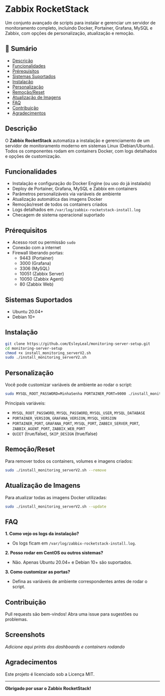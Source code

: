 # Zabbix RocketStack

Um conjunto avançado de scripts para instalar e gerenciar um servidor de monitoramento completo, incluindo Docker, Portainer, Grafana, MySQL e Zabbix, com opções de personalização, atualização e remoção.

## 🚀 Sumário
- [Descrição](#descrição)
- [Funcionalidades](#funcionalidades)
- [Prérequisitos](#prérequisitos)
- [Sistemas Suportados](#sistemas-suportados)
- [Instalação](#instalação)
- [Personalização](#personalização)
- [Remoção/Reset](#remoçãoreset)
- [Atualização de Imagens](#atualização-de-imagens)
- [FAQ](#faq)
- [Contribuição](#contribuição)
- [Agradecimentos](#agradecimentos)

## Descrição

O **Zabbix RocketStack** automatiza a instalação e gerenciamento de um servidor de monitoramento moderno em sistemas Linux (Debian/Ubuntu). Todos os componentes rodam em containers Docker, com logs detalhados e opções de customização.

## Funcionalidades
- Instalação e configuração do Docker Engine (ou uso do já instalado)
- Deploy de Portainer, Grafana, MySQL e Zabbix em containers
- Parâmetros personalizáveis via variáveis de ambiente
- Atualização automática das imagens Docker
- Remoção/reset de todos os containers criados
- Logs detalhados em `/var/log/zabbix-rocketstack-install.log`
- Checagem de sistema operacional suportado

## Prérequisitos
- Acesso root ou permissão `sudo`
- Conexão com a internet
- Firewall liberando portas:
  - 9443 (Portainer)
  - 3000 (Grafana)
  - 3306 (MySQL)
  - 10051 (Zabbix Server)
  - 10050 (Zabbix Agent)
  - 80 (Zabbix Web)

## Sistemas Suportados
- Ubuntu 20.04+
- Debian 10+

## Instalação
```bash
git clone https://github.com/EsleyLeal/monitoring-server-setup.git
cd monitoring-server-setup
chmod +x install_monitoring_serverV2.sh
sudo ./install_monitoring_serverV2.sh
```

## Personalização
Você pode customizar variáveis de ambiente ao rodar o script:
```bash
sudo MYSQL_ROOT_PASSWORD=MinhaSenha PORTAINER_PORT=9000 ./install_monitoring_serverV2.sh
```
Principais variáveis:
- `MYSQL_ROOT_PASSWORD`, `MYSQL_PASSWORD`, `MYSQL_USER`, `MYSQL_DATABASE`
- `PORTAINER_VERSION`, `GRAFANA_VERSION`, `MYSQL_VERSION`
- `PORTAINER_PORT`, `GRAFANA_PORT`, `MYSQL_PORT`, `ZABBIX_SERVER_PORT`, `ZABBIX_AGENT_PORT`, `ZABBIX_WEB_PORT`
- `QUIET` (true/false), `SKIP_DESIGN` (true/false)

## Remoção/Reset
Para remover todos os containers, volumes e imagens criados:
```bash
sudo ./install_monitoring_serverV2.sh --remove
```

## Atualização de Imagens
Para atualizar todas as imagens Docker utilizadas:
```bash
sudo ./install_monitoring_serverV2.sh --update
```

## FAQ
**1. Como vejo os logs da instalação?**
- Os logs ficam em `/var/log/zabbix-rocketstack-install.log`.

**2. Posso rodar em CentOS ou outros sistemas?**
- Não. Apenas Ubuntu 20.04+ e Debian 10+ são suportados.

**3. Como customizar as portas?**
- Defina as variáveis de ambiente correspondentes antes de rodar o script.

## Contribuição
Pull requests são bem-vindos! Abra uma issue para sugestões ou problemas.

## Screenshots
*Adicione aqui prints dos dashboards e containers rodando*

## Agradecimentos
Este projeto é licenciado sob a Licença MIT.

---
**Obrigado por usar o Zabbix RocketStack!**
